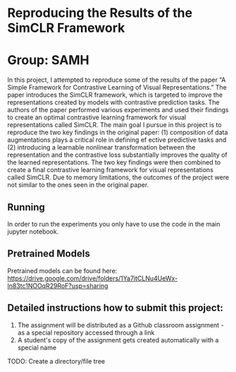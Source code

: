 # Reproducing the Results of the SimCLR Framework
# Group: SAMH

In this project, I attempted to reproduce some of the results of the paper “A Simple Framework for Contrastive Learning of Visual Representations.” The paper introduces the SimCLR framework, which is targeted to improve the representations created by models with contrastive prediction tasks. The authors of the paper performed various experiments and used their findings to create an optimal contrastive learning framework for visual representations called SimCLR. The main goal I pursue in this project is to reproduce the two key findings in the original paper: (1) composition of data augmentations plays a critical role in defining ef ective predictive tasks and (2) introducing a learnable nonlinear transformation between the representation and the contrastive loss substantially improves the quality of the learned representations. The two key findings were then combined to create a final contrastive learning framework for visual representations called SimCLR. Due to memory limitations, the outcomes of the project were not similar to the ones seen in the original paper.

## Running
In order to run the experiments you only have to use the code in the main jupyter notebook.

## Pretrained Models
Pretrained models can be found here:
https://drive.google.com/drive/folders/1Ya7itCLNu4UeWx-ln83tc1NOOqR29RoF?usp=sharing

## Detailed instructions how to submit this project:
1. The assignment will be distributed as a Github classroom assignment - as a special repository accessed through a link
2. A student's copy of the assignment gets created automatically with a special name

TODO: Create a directory/file tree
```

```
